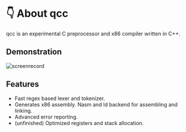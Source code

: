 # 👇 About qcc
qcc is an experimental C preprocessor and x86 compiler written in C++.

## Demonstration
![screenrecord](qcc_screenrecord.gif)
 
## Features
- Fast regex based lexer and tokenizer.
- Generates x86 assembly. Nasm and ld backend for assembling and linking.
- Advanced error reporting.
- (unfinished) Optimized registers and stack allocation.
